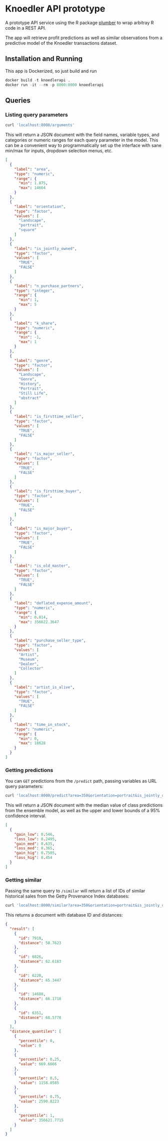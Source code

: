 # Knoedler API prototype

A prototype API service using the R package [plumber](https://www.rplumber.io) to wrap arbitray R code in a REST API.

The app will retrieve profit predictions as well as similar observations from a predictive model of the Knoedler transactions dataset.

## Installation and Running

This app is Dockerized, so just build and run
``` r
docker build -t knoedlerapi .
docker run -it --rm -p 8000:8000 knoedlerapi
```

## Queries

### Listing query parameters

``` sh
curl 'localhost:8000/arguments'
```

This will return a JSON document with the field names, variable types, and categories or numeric ranges for each query parameter in the model. This can be a convenient way to programmatically set up the interface with sane min/max for inputs, dropdown selection menus, etc.

``` json
[
  {
    "label": "area",
    "type": "numeric",
    "range": {
      "min": 1.875,
      "max": 14664
    }
  },
  {
    "label": "orientation",
    "type": "factor",
    "values": [
      "landscape",
      "portrait",
      "square"
    ]
  },
  {
    "label": "is_jointly_owned",
    "type": "factor",
    "values": [
      "TRUE",
      "FALSE"
    ]
  },
  {
    "label": "n_purchase_partners",
    "type": "integer",
    "range": {
      "min": 1,
      "max": 5
    }
  },
  {
    "label": "k_share",
    "type": "numeric",
    "range": {
      "min": -1,
      "max": 1
    }
  },
  {
    "label": "genre",
    "type": "factor",
    "values": [
      "Landscape",
      "Genre",
      "History",
      "Portrait",
      "Still Life",
      "abstract"
    ]
  },
  {
    "label": "is_firsttime_seller",
    "type": "factor",
    "values": [
      "TRUE",
      "FALSE"
    ]
  },
  {
    "label": "is_major_seller",
    "type": "factor",
    "values": [
      "TRUE",
      "FALSE"
    ]
  },
  {
    "label": "is_firsttime_buyer",
    "type": "factor",
    "values": [
      "TRUE",
      "FALSE"
    ]
  },
  {
    "label": "is_major_buyer",
    "type": "factor",
    "values": [
      "TRUE",
      "FALSE"
    ]
  },
  {
    "label": "is_old_master",
    "type": "factor",
    "values": [
      "TRUE",
      "FALSE"
    ]
  },
  {
    "label": "deflated_expense_amount",
    "type": "numeric",
    "range": {
      "min": 0.814,
      "max": 356622.3647
    }
  },
  {
    "label": "purchase_seller_type",
    "type": "factor",
    "values": [
      "Artist",
      "Museum",
      "Dealer",
      "Collector"
    ]
  },
  {
    "label": "artist_is_alive",
    "type": "factor",
    "values": [
      "TRUE",
      "FALSE"
    ]
  },
  {
    "label": "time_in_stock",
    "type": "numeric",
    "range": {
      "min": 0,
      "max": 18628
    }
  }
]

```

### Getting predictions

You can `GET` predictions from the `/predict` path, passing variables as URL query parameters:

``` sh
curl 'localhost:8000/predict?area=350&orientation=portrait&is_jointly_owned=TRUE&n_purchase_partners=1&k_share=1&genre=Landscape&is_firsttime_seller=TRUE&is_major_seller=FALSE&is_firsttime_buyer=FALSE&is_major_buyer=TRUE&is_old_master=FALSE&deflated_expense_amount=2500&purchase_seller_type=Collector&artist_is_alive=TRUE&time_in_stock=250'
```

This will return a JSON document with the median value of class predictions from the ensemble model, as well as the upper and lower bounds of a 95% confidence interval.

``` json
[
  {
    "gain_low": 0.546,
    "loss_low": 0.2495,
    "gain_med": 0.635,
    "loss_med": 0.365,
    "gain_hig": 0.7505,
    "loss_hig": 0.454
  }
]
```

### Getting similar 

Passing the same query to `/similar` will return a list of IDs of similar historical sales from the Getty Provenance Index databases:

``` sh
curl 'localhost:8000/similar?area=350&orientation=portrait&is_jointly_owned=TRUE&n_purchase_partners=1&k_share=1&genre=Landscape&is_firsttime_seller=TRUE&is_major_seller=FALSE&is_firsttime_buyer=FALSE&is_major_buyer=TRUE&is_old_master=FALSE&deflated_expense_amount=2500&purchase_seller_type=Collector&artist_is_alive=TRUE&time_in_stock=250'
```

This returns a document with database ID and distances:

``` json
{
  "result": [
    {
      "id": 7918,
      "distance": 58.7623
    },
    {
      "id": 6826,
      "distance": 62.6183
    },
    {
      "id": 6220,
      "distance": 65.3447
    },
    {
      "id": 14608,
      "distance": 66.1718
    },
    {
      "id": 6351,
      "distance": 68.5778
    }
  ],
  "distance_quantiles": [
    {
      "percentile": 0,
      "value": 0
    },
    {
      "percentile": 0.25,
      "value": 669.6666
    },
    {
      "percentile": 0.5,
      "value": 1158.0585
    },
    {
      "percentile": 0.75,
      "value": 2590.8223
    },
    {
      "percentile": 1,
      "value": 356621.7715
    }
  ]
}
```

